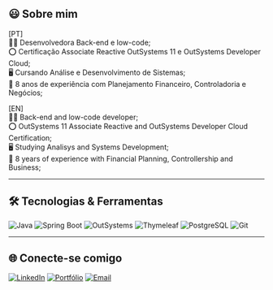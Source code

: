 ## 😃 Sobre mim
[PT]<br>
  👩‍💻 Desenvolvedora Back-end e low-code;<br>
  ⭕ Certificação Associate Reactive OutSystems 11 e OutSystems Developer Cloud;<br>
  🖥️ Cursando Análise e Desenvolvimento de Sistemas;<br>
  💼 8 anos de experiência com Planejamento Financeiro, Controladoria e Negócios;<br>

[EN]<br>
  👩‍💻 Back-end and low-code developer;<br>
  ⭕ OutSystems 11 Associate Reactive and OutSystems Developer Cloud Certification;<br>
  🖥️ Studying Analisys and Systems Development;<br>
  💼 8 years of experience with Financial Planning, Controllership and Business;<br>
 
---

  ## 🛠️ Tecnologias & Ferramentas

![Java](https://img.shields.io/badge/Java-ED8B00?style=flat&logo=openjdk&logoColor=white)
![Spring Boot](https://img.shields.io/badge/Spring_Boot-6DB33F?style=flat&logo=spring-boot&logoColor=white)
![OutSystems](https://img.shields.io/badge/OutSystems-E2231A?style=flat&logo=outsystems&logoColor=white)
![Thymeleaf](https://img.shields.io/badge/Thymeleaf-005F0F?style=flat&logo=thymeleaf&logoColor=white)
![PostgreSQL](https://img.shields.io/badge/PostgreSQL-316192?style=flat&logo=postgresql&logoColor=white)
![Git](https://img.shields.io/badge/Git-F05032?style=flat&logo=git&logoColor=white)

---

## 🌐 Conecte-se comigo

[![LinkedIn](https://img.shields.io/badge/-LinkedIn-0A66C2?style=flat&logo=linkedin&logoColor=white)](https://www.linkedin.com/in/kayladeodato/)
[![Portfólio](https://img.shields.io/badge/-Portfólio-000?style=flat&logo=githubpages&logoColor=white)](https://kayladeodato.github.io/site-portfolio/)
[![Email](https://img.shields.io/badge/-Email-D14836?style=flat&logo=gmail&logoColor=white)](mailto:kayladeodato@gmail.com)

